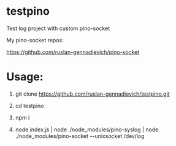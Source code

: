 # testpino
Test log project with custom pino-socket

My pino-socket repos:

https://github.com/ruslan-gennadievich/pino-socket

# Usage:

1) git clone https://github.com/ruslan-gennadievich/testpino.git

2) cd testpino

3) npm i

4) node index.js | node ./node_modules/pino-syslog | node ./node_modules/pino-socket --unixsocket /dev/log
